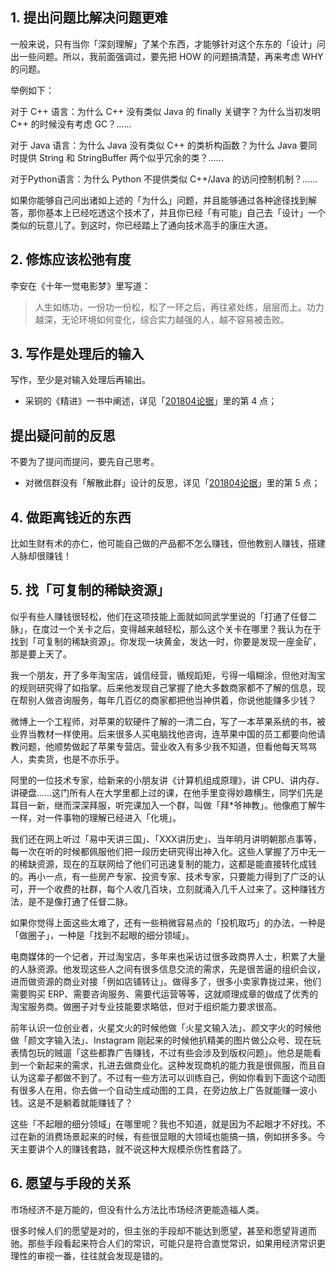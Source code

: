 ## 1. 提出问题比解决问题更难
一般来说，只有当你「深刻理解」了某个东西，才能够针对这个东东的「设计」问出一些问题。所以，我前面强调过，要先把 HOW 的问题搞清楚，再来考虑 WHY 的问题。

举例如下：

对于 C++ 语言：为什么 C++ 没有类似 Java 的 finally 关键字？为什么当初发明 C++ 的时候没有考虑 GC？......

对于 Java 语言：为什么 Java 没有类似 C++ 的类析构函数？为什么 Java 要同时提供 String 和 StringBuffer 两个似乎冗余的类？......

对于Python语言：为什么 Python 不提供类似 C++/Java 的访问控制机制？......

如果你能够自己问出诸如上述的「为什么」问题，并且能够通过各种途径找到解答，那你基本上已经吃透这个技术了，并且你已经「有可能」自己去「设计」一个类似的玩意儿了。到这时，你已经踏上了通向技术高手的康庄大道。

## 2. 修炼应该松弛有度
李安在《十年一觉电影梦》里写道：

> 人生如练功，一份功一份松，松了一环之后，再往紧处练，层层而上。功力越深，无论环境如何变化，综合实力越强的人，越不容易被击败。

## 3. 写作是处理后的输入
写作，至少是对输入处理后再输出。

* 采铜的《精进》一书中阐述，详见「[201804论据](https://github.com/dalong0514/selfstudy/blob/master/%E9%92%A5%E5%8C%99%E5%92%8C%E8%AE%BA%E6%8D%AE/201804%E8%AE%BA%E6%8D%AE.md)」里的第 4 点；

## 提出疑问前的反思
不要为了提问而提问，要先自己思考。

* 对微信群没有「解散此群」设计的反思，详见「[201804论据](https://github.com/dalong0514/selfstudy/blob/master/%E9%92%A5%E5%8C%99%E5%92%8C%E8%AE%BA%E6%8D%AE/201804%E8%AE%BA%E6%8D%AE.md)」里的第 5 点；

## 4. 做距离钱近的东西
比如生财有术的亦仁，他可能自己做的产品都不怎么赚钱，但他教别人赚钱，搭建人脉却很赚钱！

## 5. 找「可复制的稀缺资源」
似乎有些人赚钱很轻松，他们在这项技能上面就如同武学里说的「打通了任督二脉」，在度过一个关卡之后，变得越来越轻松，那么这个关卡在哪里？我认为在于找到「可复制的稀缺资源」。你发现一块黄金，发达一时，你要是发现一座金矿，那是要上天了。

我一个朋友，开了多年淘宝店，诚信经营，循规蹈矩，亏得一塌糊涂，但他对淘宝的规则研究得了如指掌。后来他发现自己掌握了绝大多数商家都不了解的信息，现在帮别人做咨询服务，每年几百亿的商家都把他当神供着，你说他能赚多少钱？

微博上一个工程师，对苹果的软硬件了解的一清二白，写了一本苹果系统的书，被业界当教材一样使用。后来很多人买电脑找他咨询，连苹果中国的员工都要向他请教问题，他顺势做起了苹果专营店。营业收入有多少我不知道，但看他每天骂骂人，卖卖货，也是不亦乐乎。

阿里的一位技术专家，给新来的小朋友讲《计算机组成原理》，讲 CPU、讲内存、讲硬盘……这门所有人在大学里都上过的课，在他手里变得妙趣横生，同学们先是耳目一新，继而深深拜服，听完课加入一个群，叫做「拜*爷神教」。他像庖丁解牛一样，对一件事物的理解已经进入「化境」。

我们还在网上听过「易中天讲三国」、「XXX讲历史」、当年明月讲明朝那点事等，每一次在听的时候都佩服他们把一段历史研究得出神入化。这些人掌握了万中无一的稀缺资源，现在的互联网给了他们可迅速复制的能力，这都是能直接转化成钱的。再小一点，有一些房产专家、投资专家、技术专家，只要能力得到了广泛的认可，开一个收费的社群，每个人收几百块，立刻就涌入几千人过来了。这种赚钱方法，是不是像打通了任督二脉。

如果你觉得上面这些太难了，还有一些稍微容易点的「投机取巧」的办法，一种是「做圈子」，一种是「找到不起眼的细分领域」。

电商媒体的一个记者，开过淘宝店，多年来也采访过很多政商界人士，积累了大量的人脉资源。他发现这些人之间有很多信息交流的需求，先是很苦逼的组织会议，进而做资源的商业对接「例如店铺转让」。做得多了，很多小卖家靠拢过来，他们需要购买 ERP、需要咨询服务、需要代运营等等，这就顺理成章的做成了优秀的淘宝服务商。做圈子对专业技能要求略低，但对于组织能力要求很高。

前年认识一位创业者，火星文火的时候他做「火星文输入法」、颜文字火的时候他做「颜文字输入法」、Instagram 刚起来的时候他扒精美的图片做公众号、现在玩表情包玩的贼遛「这些都靠广告赚钱，不过有些会涉及到版权问题」。他总是能看到一个新起来的需求，扎进去做商业化。这种发现商机的能力我是很佩服，而且自认为这辈子都做不到了。不过有一些方法可以训练自己，例如你看到下面这个动图有很多人在用，你去做一个自动生成动图的工具，在旁边放上广告就能赚一波小钱。这是不是躺着就能赚钱了？

这些「不起眼的细分领域」在哪里呢？我也不知道，就是因为不起眼才不好找。不过在新的消费场景起来的时候，有些很显眼的大领域也能搞一搞，例如拼多多。今天主要讲个人的赚钱套路，就不说这种大规模杀伤性套路了。

## 6. 愿望与手段的关系
市场经济不是万能的，但没有什么方法比市场经济更能造福人类。

很多时候人们的愿望是对的，但主张的手段却不能达到愿望，甚至和愿望背道而驰。那些手段看起来符合人们的常识，可能只是符合直觉常识，如果用经济常识更理性的审视一番，往往就会发现是错的。